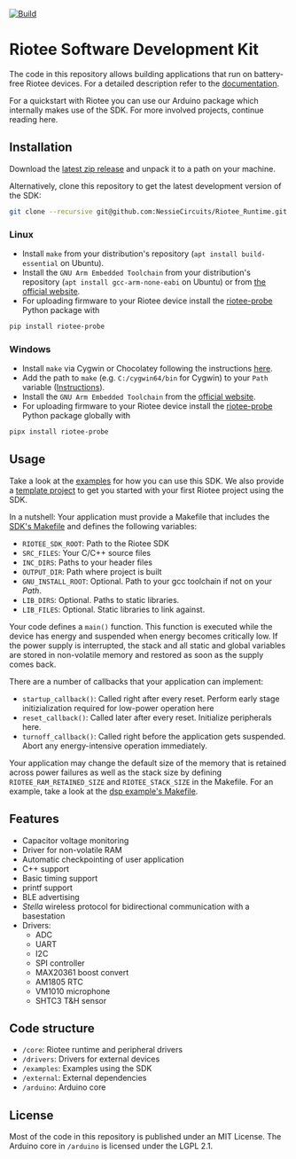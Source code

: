 [![Build](https://github.com/NessieCircuits/Riotee_Runtime/actions/workflows/build.yml/badge.svg)](https://github.com/NessieCircuits/Riotee_Runtime/actions/workflows/build.yml)

# Riotee Software Development Kit

The code in this repository allows building applications that run on battery-free Riotee devices.
For a detailed description refer to the [documentation](https://www.riotee.nessie-circuits.de/docs/latest/software/runtime/).

For a quickstart with Riotee you can use our Arduino package which internally makes use of the SDK. For more involved projects, continue reading here.

## Installation

Download the [latest zip release](https://github.com/NessieCircuits/Riotee_Runtime/releases/latest) and unpack it to a path on your machine.

Alternatively, clone this repository to get the latest development version of the SDK:

```bash
git clone --recursive git@github.com:NessieCircuits/Riotee_Runtime.git
```

### Linux

 - Install `make` from your distribution's repository (`apt install build-essential` on Ubuntu).
 - Install the `GNU Arm Embedded Toolchain` from your distribution's repository (`apt install gcc-arm-none-eabi` on Ubuntu) or from [the official website](https://developer.arm.com/tools-and-software/open-source-software/developer-tools/gnu-toolchain/gnu-rm/downloads).
 - For uploading firmware to your Riotee device install the [riotee-probe](https://github.com/NessieCircuits/Riotee_ProbeSoftware) Python package with

```bash
pip install riotee-probe
```

### Windows
 - Install `make` via Cygwin or Chocolatey following the instructions [here](https://earthly.dev/blog/makefiles-on-windows/).
 - Add the path to `make`  (e.g. `C:/cygwin64/bin` for Cygwin) to your `Path` variable ([Instructions](https://www.architectryan.com/2018/03/17/add-to-the-path-on-windows-10/)).
 - Install the `GNU Arm Embedded Toolchain` from the [official website](https://developer.arm.com/tools-and-software/open-source-software/developer-tools/gnu-toolchain/gnu-rm/downloads).
 - For uploading firmware to your Riotee device install the [riotee-probe](https://github.com/NessieCircuits/Riotee_ProbeSoftware) Python package globally with

```bash
pipx install riotee-probe
```

## Usage

Take a look at the [examples](./examples) for how you can use this SDK. We also provide a [template project](https://github.com/NessieCircuits/Riotee_AppTemplate) to get you started with your first Riotee project using the SDK.

In a nutshell: Your application must provide a Makefile that includes the [SDK's Makefile](./Makefile) and defines the following variables:

 - `RIOTEE_SDK_ROOT`: Path to the Riotee SDK
 - `SRC_FILES`: Your C/C++ source files
 - `INC_DIRS`: Paths to your header files
 - `OUTPUT_DIR`: Path where project is built
 - `GNU_INSTALL_ROOT`: Optional. Path to your gcc toolchain if not on your *Path*.
 - `LIB_DIRS`: Optional. Paths to static libraries.
 - `LIB_FILES`: Optional. Static libraries to link against. 

 Your code defines a `main()` function. This function is executed while the device has energy and suspended when energy becomes critically low. If the power supply is interrupted, the stack and all static and global variables are stored in non-volatile memory and restored as soon as the supply comes back.

There are a number of callbacks that your application can implement:
 - `startup_callback()`: Called right after every reset. Perform early stage initizialization required for low-power operation here
 - `reset_callback()`: Called later after every reset. Initialize peripherals here.
 - `turnoff_callback()`: Called right before the application gets suspended. Abort any energy-intensive operation immediately.


Your application may change the default size of the memory that is retained across power failures as well as the stack size by defining `RIOTEE_RAM_RETAINED_SIZE` and `RIOTEE_STACK_SIZE` in the Makefile.
For an example, take a look at the [dsp example's Makefile](./examples/dsp/Makefile).

## Features

 - Capacitor voltage monitoring
 - Driver for non-volatile RAM
 - Automatic checkpointing of user application
 - C++ support
 - Basic timing support
 - printf support
 - BLE advertising
 - *Stella* wireless protocol for bidirectional communication with a basestation
 - Drivers:
   - ADC
   - UART
   - I2C
   - SPI controller
   - MAX20361 boost convert
   - AM1805 RTC
   - VM1010 microphone
   - SHTC3 T&H sensor

## Code structure

 - `/core`: Riotee runtime and peripheral drivers
 - `/drivers`: Drivers for external devices
 - `/examples`: Examples using the SDK
 - `/external`: External dependencies
 - `/arduino`: Arduino core

## License

Most of the code in this repository is published under an MIT License. The Arduino core in `/arduino` is licensed under the LGPL 2.1.